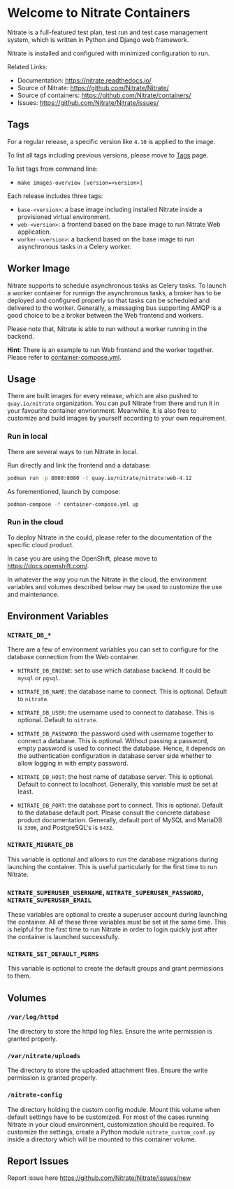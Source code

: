 # Welcome to Nitrate Containers

Nitrate is a full-featured test plan, test run and test case
management system, which is written in Python and Django web
framework.

Nitrate is installed and configured with minimized configuration to
run.

Related Links:

- Documentation: https://nitrate.readthedocs.io/
- Source of Nitrate: https://github.com/Nitrate/Nitrate/
- Source of containers: https://github.com/Nitrate/containers/
- Issues: https://github.com/Nitrate/Nitrate/issues/

## Tags

For a regular release, a specific version like `4.10` is applied to
the image.

To list all tags including previous versions, please move to
[Tags](https://quay.io/repository/nitrate/nitrate?tab=tags) page.

To list tags from command line:

- `make images-overview [version=<version>]`

Each release includes three tags:

- `base-<version>`: a base image including installed Nitrate inside a
  provisioned virtual environment.
- `web-<version>`: a frontend based on the base image to run Nitrate Web application.
- `worker-<version>`: a backend based on the base image to run
  asynchronous tasks in a Celery worker.

## Worker Image

Nitrate supports to schedule asynchronous tasks as Celery tasks. To
launch a worker container for runnign the asynchronous tasks, a broker
has to be deployed and configured properly so that tasks can be
scheduled and delivered to the worker. Generally, a messaging bus
supporting AMQP is a good choice to be a broker between the Web
frontend and workers.

Please note that, Nitrate is able to run without a worker running in
the backend.

**Hint**: There is an example to run Web frontend and the worker
together. Please refer to
[container-compose.yml](https://github.com/Nitrate/Nitrate/blob/master/container-compose.yml).

## Usage

There are built images for every release, which are also pushed to
`quay.io/nitrate` organization. You can pull Nitrate from there and
run it in your favourite container envrionment. Meanwhile, it is also
free to customize and build images by yourself according to your own
requirement.

### Run in local

There are several ways to run Nitrate in local. 

Run directly and link the frontend and a database:

```bash
podman run -p 8080:8080 -t quay.io/nitrate/nitrate:web-4.12
```

As forementioned, launch by compose:

```bash
podman-compose -f container-compose.yml up
```

### Run in the cloud

To deploy Nitrate in the could, please refer to the documentation of
the specific cloud product.

In case you are using the OpenShift, please move to
https://docs.openshift.com/.

In whatever the way you run the Nitrate in the cloud, the environment
variables and volumes described below may be used to customize the
use and maintenance.

## Environment Variables

### `NITRATE_DB_*`

There are a few of environment variables you can set to configure for
the database connection from the Web container.

- `NITRATE_DB_ENGINE`: set to use which database backend. It could be
`mysql` or `pgsql`.

- `NITRATE_DB_NAME`: the database name to connect. This is
optional. Default to `nitrate`.

- `NITRATE_DB_USER`: the username used to connect to database. This is
optional.  Default to `nitrate`.

- `NITRATE_DB_PASSWORD`: the password used with username together to
connect a database. This is optional. Without passing a password,
empty password is used to connect the database. Hence, it depends on
the authentication configuration in database server side whether to
allow logging in with empty password.

- `NITRATE_DB_HOST`: the host name of database server. This is
optional. Default to connect to localhost. Generally, this variable
must be set at least.

- `NITRATE_DB_PORT`: the database port to connect. This is
optional. Default to the database default port. Please consult the
concrete database product documentation. Generally, default port of
MySQL and MariaDB is `3306`, and PostgreSQL's is `5432`.

### `NITRATE_MIGRATE_DB`

This variable is optional and allows to run the database migrations
during launching the container. This is useful particularly for the
first time to run Nitrate.

### `NITRATE_SUPERUSER_USERNAME`, `NITRATE_SUPERUSER_PASSWORD`, `NITRATE_SUPERUSER_EMAIL`

These variables are optional to create a superuser account during
launching the container. All of these three variables must be set at
the same time. This is helpful for the first time to run Nitrate in
order to login quickly just after the container is launched
successfully.

### `NITRATE_SET_DEFAULT_PERMS`

This variable is optional to create the default groups and grant
permissions to them.

## Volumes

### `/var/log/httpd`

The directory to store the httpd log files. Ensure the write
permission is granted properly.

### `/var/nitrate/uploads`

The directory to store the uploaded attachment files. Ensure the write
permission is granted properly.

### `/nitrate-config`

The directory holding the custom config module. Mount this volume when
default settings have to be customized. For most of the cases running
Nitrate in your cloud environment, customization should be
required. To customize the settings, create a Python module
`nitrate_custom_conf.py` inside a directory which will be mounted to
this container volume.

## Report Issues

Report issue here https://github.com/Nitrate/Nitrate/issues/new
